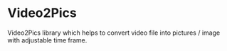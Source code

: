 # Video2Pics
Video2Pics library which helps to convert video file into pictures / image with adjustable time frame.
